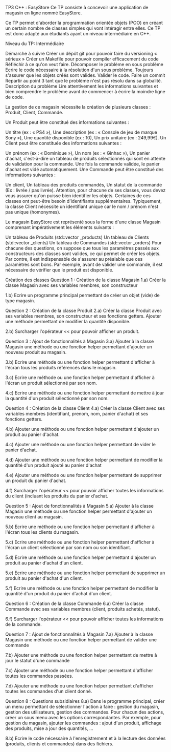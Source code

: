 TP3 C++ : EasyStore
Ce TP consiste à concevoir une application de magasin en ligne nommé EasyStore.

Ce TP permet d'aborder la programmation orientée objets (POO) en créant un certain nombre de classes simples qui vont intéragir entre elles. Ce TP est donc adapté aux étudiants ayant un niveau intermédiaire en C++.

Niveau du TP: Intermédiaire

Démarche à suivre
Créer un dépôt git pour pouvoir faire du versioning « sérieux »
Créer un Makefile pour pouvoir compiler efficacement du code
Réfléchir à ce qu'on veut faire. Décomposer le problème en sous problème
Ecrire le code nécessaire à la résolution d'un sous problème. Toujours s'assurer que les objets créés sont valides.
Valider le code.
Faire un commit
Repartir au point 3 tant que le problème n'est pas résolu dans sa globalité.
Description du problème
Lire attentivement les informations suivantes et bien comprendre le problème avant de commencer à écrire la moindre ligne de code.

La gestion de ce magasin nécessite la création de plusieurs classes : Produit, Client, Commande.

Un Produit peut être constitué des informations suivantes :

Un titre (ex : « PS4 »),
Une description (ex : « Console de jeu de marque Sony »),
Une quantité disponible (ex : 10),
Un prix unitaire (ex : 249,99€).
Un Client peut être constituée des informations suivantes :

Un prénom (ex : « Dominique »),
Un nom (ex : « Ginhac »),
Un panier d'achat, c'est-à-dire un tableau de produits sélectionnés qui sont en attente de validation pour la commande. Une fois la commande validée, le panier d'achat est vidé automatiquement.
Une Commande peut être constitué des informations suivantes :

Un client,
Un tableau des produits commandés,
Un statut de la commande (Ex : livrée / pas livrée).
Attention, pour chacune de ses classes, vous devez vous assurer qu'on puisse bien identifier les objets. Certaines de ces classes ont peut-être besoin d'identifiants supplémentaires. Typiquement, la classe Client nécessite un identifiant unique car le nom / prénom n'est pas unique (homonymes).

Le magasin EasyStore est représenté sous la forme d'une classe Magasin comprenant impérativement les éléments suivants :

Un tableau de Produits (std::vector<Product> _products)
Un tableau de Clients (std::vector<Client> _clients)
Un tableau de Commandes (std::vector<Order> _orders)
Pour chacune des questions, on suppose que tous les paramètres passés aux constructeurs des classes sont valides, ce qui permet de créer les objets. Par contre, il est indispensable de s'assurer au préalable que ces paramètres sont bons. Par exemple, avant de valider une commande, il est nécessaire de vérifier que le produit est disponible.

Création des classes
Question 1 : Création de la classe Magasin
1.a) Créer la classe Magasin avec ses variables membres, son constructeur

1.b) Ecrire un programme principal permettant de créer un objet (vide) de type magasin.

Question 2 : Création de la classe Produit
2.a) Créer la classe Produit avec ses variables membres, son constructeur et ses fonctions getters. Ajouter une méthode permettant de modifier la quantité disponible.

2.b) Surcharger l'opérateur << pour pouvoir afficher un produit.

Question 3 : Ajout de fonctionnalités à Magasin
3.a) Ajouter à la classe Magasin une méthode ou une fonction helper permettant d'ajouter un nouveau produit au magasin.

3.b) Ecrire une méthode ou une fonction helper permettant d'afficher à l'écran tous les produits référencés dans le magasin.

3.c) Ecrire une méthode ou une fonction helper permettant d'afficher à l'écran un produit sélectionné par son nom.

4.c) Ecrire une méthode ou une fonction helper permettant de mettre à jour la quantité d'un produit sélectionné par son nom.

Question 4 : Création de la classe Client
4.a) Créer la classe Client avec ses variables membres (identifiant, prenom, nom, panier d'achat) et ses fonctions getters.

4.b) Ajouter une méthode ou une fonction helper permettant d'ajouter un produit au panier d'achat.

4.c) Ajouter une méthode ou une fonction helper permettant de vider le panier d'achat.

4.d) Ajouter une méthode ou une fonction helper permettant de modifier la quantité d'un produit ajouté au panier d'achat

4.e) Ajouter une méthode ou une fonction helper permettant de supprimer un produit du panier d'achat.

4.f) Surcharger l'opérateur << pour pouvoir afficher toutes les informations du client (incluant les produits du panier d'achat.

Question 5 : Ajout de fonctionnalités à Magasin
5.a) Ajouter à la classe Magasin une méthode ou une fonction helper permettant d'ajouter un nouveau client au magasin.

5.b) Ecrire une méthode ou une fonction helper permettant d'afficher à l'écran tous les clients du magasin.

5.c) Ecrire une méthode ou une fonction helper permettant d'afficher à l'écran un client sélectionné par son nom ou son identifiant.

5.d) Ecrire une méthode ou une fonction helper permettant d'ajouter un produit au panier d'achat d'un client.

5.e) Ecrire une méthode ou une fonction helper permettant de supprimer un produit au panier d'achat d'un client.

5.f) Ecrire une méthode ou une fonction helper permettant de modifier la quantité d'un produit du panier d'achat d'un client.

Question 6 : Création de la classe Commande
6.a) Créer la classe Commande avec ses variables membres (client, produits achetés, statut).

6.f) Surcharger l'opérateur << pour pouvoir afficher toutes les informations de la commande.

Question 7 : Ajout de fonctionnalités à Magasin
7.a) Ajouter à la classe Magasin une méthode ou une fonction helper permettant de valider une commande

7.b) Ajouter une méthode ou une fonction helper permettant de mettre à jour le statut d'une commande

7.c) Ajouter une méthode ou une fonction helper permettant d'afficher toutes les commandes passées.

7.d) Ajouter une méthode ou une fonction helper permettant d'afficher toutes les commandes d'un client donné.

Question 8 : Questions subsidiaires
8.a) Dans le programme principal, créer un menu permettant de sélectionner l'action à faire : gestion du magasin, gestion des utilisateurs, gestion des commandes. Pour chacun des actions, créer un sous menu avec les options correspondantes. Par exemple, pour gestion du magasin, ajouter les commandes : ajout d'un produit, affichage des produits, mise a jour des quantités, …

8.b) Ecrire le code nécessaire à l'enregistrement et à la lecture des données (produits, clients et commandes) dans des fichiers.
